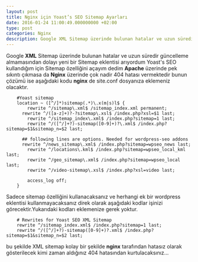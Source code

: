 ```yaml
---
layout: post
title: Nginx için Yoast’s SEO Sitemap Ayarları
date: 2016-01-24 11:00:49.000000000 +02:00
type: post
categories: Nginx
description: Google XML Sitemap üzerinde bulunan hatalar ve uzun süredir güncelleme almamasından dolayı yeni bir Sitemap eklentisi arıyordum Yoast's SEO
---
```


Google **XML** Sitemap üzerinde bulunan hatalar ve uzun süredir güncelleme almamasından dolayı yeni bir Sitemap eklentisi arıyordum Yoast's SEO kullandığım için Sitemap özelliğini açayım dedim **Apache** üzerinde pek sıkıntı çıkmasa da **Nginx** üzerinde çok nadir 404 hatası vermektedir bunun çözümü ise aşağıdaki kodu **nginx** de site.conf dosyanıza eklemeniz olacaktır.

```
    #Yoast sitemap
    location ~ ([^/]*)sitemap(.*)\.x(m|s)l$ {
    	rewrite ^/sitemap\.xml$ /sitemap_index.xml permanent;
      rewrite ^/([a-z]+)?-?sitemap\.xsl$ /index.php?xsl=$1 last;
    	rewrite ^/sitemap_index\.xml$ /index.php?sitemap=1 last;
    	rewrite ^/([^/]+?)-sitemap([0-9]+)?\.xml$ /index.php?sitemap=$1&sitemap_n=$2 last;

      ## following lines are options. Needed for wordpress-seo addons
      rewrite ^/news_sitemap\.xml$ /index.php?sitemap=wpseo_news last;
    	rewrite ^/locations\.kml$ /index.php?sitemap=wpseo_local_kml last;
    	rewrite ^/geo_sitemap\.xml$ /index.php?sitemap=wpseo_local last;
    	rewrite ^/video-sitemap\.xsl$ /index.php?xsl=video last;

    	access_log off;
    }
```

Sadece sitemap özelliğini kullanacaksanız ve herhangi ek bir wordpress eklentisi kullanmayacaksanız direk olarak aşağıdaki kodlar işinizi görecektir.Yukarıdaki kodları eklemenize gerek yoktur.

```
    # Rewrites for Yoast SEO XML Sitemap
    rewrite ^/sitemap_index.xml$ /index.php?sitemap=1 last;
    rewrite ^/([^/]+?)-sitemap([0-9]+)?.xml$ /index.php?sitemap=$1&sitemap_n=$2 last;
```

bu şekilde XML sitemap kolay bir şekilde **nginx** tarafından hatasız olarak gösterilecek kimi zaman aldığınız 404 hatasından kurtulacaksınız...
